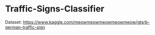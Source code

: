 # Traffic-Signs-Classifier
Dataset: https://www.kaggle.com/meowmeowmeowmeowmeow/gtsrb-german-traffic-sign
